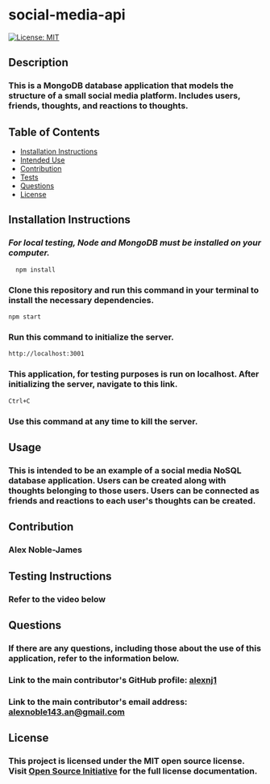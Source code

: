 
  # social-media-api

  [![License: MIT](https://img.shields.io/badge/License-MIT-yellow.svg)](https://opensource.org/licenses/MIT)

  ## Description


  ### This is a MongoDB database application that models the structure of a small social media platform. Includes users, friends, thoughts, and reactions to thoughts.

  ## Table of Contents


  * [Installation Instructions](#installation-instructions)
  * [Intended Use](#usage)
  * [Contribution](#contribution)
  * [Tests](#testing-instructions)
  * [Questions](#questions)
  * [License](#license)

  ## Installation Instructions
  ### *For local testing, Node and MongoDB must be installed on your computer.*


      npm install
### Clone this repository and run this command in your terminal to install the necessary dependencies.
    npm start
### Run this command to initialize the server.
    http://localhost:3001
### This application, for testing purposes is run on localhost. After initializing the server, navigate to this link.
    Ctrl+C
### Use this command at any time to kill the server.


  ## Usage


  ### This is intended to be an example of a social media NoSQL database application. Users can be created along with thoughts belonging to those users. Users can be connected as friends and reactions to each user's thoughts can be created.
  
  ## Contribution


### Alex Noble-James

  
  ## Testing Instructions


  ### Refer to the video below
  
  ## Questions


  ### If there are any questions, including those about the use of this application, refer to the information below.
  
  ### Link to the main contributor's GitHub profile: [alexnj1](https://www.github.com/alexnj1)

  ### Link to the main contributor's email address: alexnoble143.an@gmail.com
  
  ## License
  
  
  ### This project is licensed under the MIT open source license. Visit [Open Source Initiative](http://www.opensource.org/licenses/MIT) for the full license documentation.